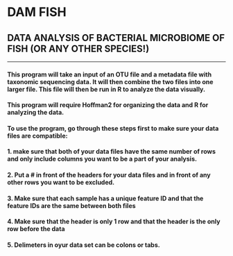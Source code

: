 # **DAM FISH**
## **D**ATA **A**NALYSIS OF BACTERIAL **M**ICROBIOME OF **FISH** (OR ANY OTHER SPECIES!)
***


#### This program will take an input of an OTU file and a metadata file with taxonomic sequencing data. It will then combine the two files into one larger file. This file will then be run in R to analyze the data visually.

#### This program will require Hoffman2 for organizing the data and R for analyzing the data.

#### To use the program, go through these steps first to make sure your data files are compatible:
#### 1. make sure that both of your data files have the same number of rows and only include columns you want to be a part of your analysis.
#### 2. Put a # in front of the headers for your data files and in front of any other rows you want to be excluded. 
#### 3. Make sure that each sample has a unique feature ID and that the feature IDs are the same between both files
#### 4. Make sure that the header is only 1 row and that the header is the only row before the data 
#### 5. Delimeters in oyur data set can be colons or tabs.
